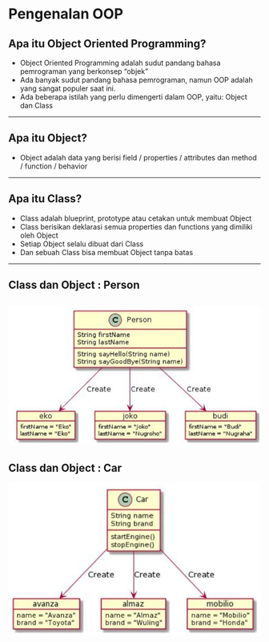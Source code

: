 # Pengenalan OOP

## Apa itu Object Oriented Programming?

- Object Oriented Programming adalah sudut pandang bahasa pemrograman yang berkonsep “objek”
- Ada banyak sudut pandang bahasa pemrograman, namun OOP adalah yang sangat populer saat ini.
- Ada beberapa istilah yang perlu dimengerti dalam OOP, yaitu: Object dan Class

---

## Apa itu Object?

- Object adalah data yang berisi field / properties / attributes dan method / function / behavior

---

## Apa itu Class?

- Class adalah blueprint, prototype atau cetakan untuk membuat Object
- Class berisikan deklarasi semua properties dan functions yang dimiliki oleh Object
- Setiap Object selalu dibuat dari Class
- Dan sebuah Class bisa membuat Object tanpa batas

---

## Class dan Object : Person

![1](../assets/img/1/1.webp)
---

## Class dan Object : Car

![2](../assets/img/1/2.webp)